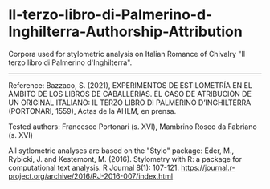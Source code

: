 # Il-terzo-libro-di-Palmerino-d-Inghilterra-Authorship-Attribution
Corpora used for stylometric analysis on Italian Romance of Chivalry "Il terzo libro di Palmerino d'Inghilterra".
***
Reference:
Bazzaco, S. (2021), EXPERIMENTOS DE ESTILOMETRÍA EN EL ÁMBITO DE LOS LIBROS DE CABALLERÍAS. EL CASO DE ATRIBUCIÓN DE UN ORIGINAL ITALIANO: IL TERZO LIBRO DI PALMERINO D’INGHILTERRA (PORTONARI, 1559), Actas de la AHLM, en prensa.

Tested authors: Francesco Portonari (s. XVI), Mambrino Roseo da Fabriano (s. XVI)

All sytlometric analyses are based on the "Stylo" package:
Eder, M., Rybicki, J. and Kestemont, M. (2016). Stylometry with R: a package for computational text analysis. R Journal 8(1): 107-121.
https://journal.r-project.org/archive/2016/RJ-2016-007/index.html
